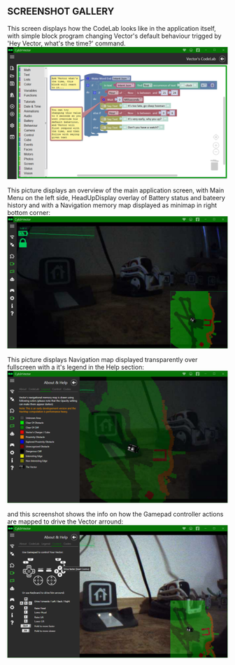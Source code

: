 ﻿
## SCREENSHOT GALLERY

This screen displays how the CodeLab looks like in the application itself, with simple block program changing Vector's default behaviour trigged by 'Hey Vector, what's the time?' command. 
![Screenshot 01](https://github.com/cyb3rdog/Cyb3rVector/blob/gh-pages/assets/images/screen_01.png)

This picture displays an overview of the main application screen, with Main Menu on the left side, HeadUpDisplay overlay of Battery status and bateery history and with a Navigation memory map displayed as minimap in right bottom corner:
![Screenshot 02](https://github.com/cyb3rdog/Cyb3rVector/blob/gh-pages/assets/images/screen_02.png)

This picture displays Navigation map displayed transparently over fullscreen with a it's legend in the Help section:
![Screenshot 03](https://github.com/cyb3rdog/Cyb3rVector/blob/gh-pages/assets/images/screen_03.png)

and this screenshot shows the info on how the Gamepad controller actions are mapped to drive the Vector arround:
![Screenshot 04](https://github.com/cyb3rdog/Cyb3rVector/blob/gh-pages/assets/images/screen_04.png)